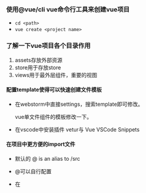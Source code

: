 ### 使用@vue/cli vue命令行工具来创建vue项目
* `cd <path>`
* `vue create <project name>`

### 了解一下vue项目各个目录作用
1. assets存放外部资源
2. store用于存放store
3. views用于最外层组件，重要的视图

#### 配置template使得可以快速创建文件模板
* 在webstorm中直接settings，搜索template即可修改。

  vue单文件组件的模板修改一下。
* 在vscode中安装插件 vetur与
Vue VSCode Snippets
  
#### 在项目中更方便的import文件
* 默认的 @ is an alias to /src
* @可以自行配置
* 在<style>中引入css 则使用@import 

  语法变为 '~@/xxx/xxx.css'
* vue/cli 创建的项目已经帮我们内置好了@的位置，但我们需要设置webpack的配置文件

  settings--> webpack--> 找到文件node_modules/@vue/cli-service/webpack.config.js

# Tips
* git reset --hard HEAD
  
  将代码恢复至初始git init状态 

#### 1. 使用Vue-router初步实现底部导航栏

#### 2. 将导航栏做成全局组件Nav.vue 
* 全局引入即在index.ts界面上，创建一个全局组件Vue.Component.  即可在全局使用
* 还可以在/components 中创建单文件组件，然后加以引用

#### 3. 使用Vue-router 创建一个404页面
* 路由是按路由表routes顺序去匹配的，所以在最后添加*即可
* 在views中添加NotFound组件

-------------------------------
# 注意Vue组件中 scoped的使用
* Vue会自动给scoped中的选择器，加上属性选择器
* 每个组件中便可以使用相同的className而不会冲突
-------------------------------

#### 4. 给底部导航添加样式
1. fixed定位
* ！！**手机上尽量不要使用fixed定位**
* 所以直接略过

2. flex布局
* 尽量减少复制重复
* 解决css重复的问题

  创建component/Layout组件来减少重复

  Vue提供了相应的插槽功能--> 文档


--------------------------------
# 必添加css
```css
* {
  margin: 0;
  padding: 0;
  box-sizing: border-box;
}
```
